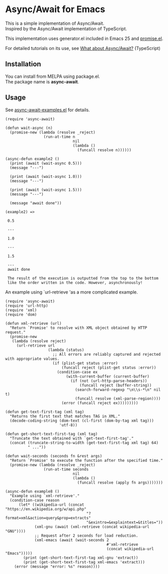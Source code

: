 Async/Await for Emacs
=====================

This is a simple implementation of Async/Await.  
Inspired by the Async/Await implementation of TypeScript.

This implementation uses generator.el included in Emacs 25 and [promise.el](https://github.com/chuntaro/emacs-promise).

For detailed tutorials on its use, see [What about Async/Await?](https://blogs.msdn.microsoft.com/typescript/2015/11/03/what-about-asyncawait/) (TypeScript)

Installation
------------

You can install from MELPA using package.el.  
The package name is **async-await**.

Usage
-----

See [async-await-examples.el](https://github.com/chuntaro/emacs-async-await/blob/master/examples/async-await-examples.el) for details.


```emacs-lisp
(require 'async-await)

(defun wait-async (n)
  (promise-new (lambda (resolve _reject)
                 (run-at-time n
                              nil
                              (lambda ()
                                (funcall resolve n))))))

(async-defun example2 ()
  (print (await (wait-async 0.5)))
  (message "---")

  (print (await (wait-async 1.0)))
  (message "---")

  (print (await (wait-async 1.5)))
  (message "---")

  (message "await done"))

(example2) =>

 0.5

 ---

 1.0

 ---

 1.5

 ---
 await done

 The result of the execution is outputted from the top to the bottom
 like the order written in the code. However, asynchronously!
```

An example using `url-retrieve 'as a more complicated example.

```emacs-lisp
(require 'async-await)
(require 'url-http)
(require 'xml)
(require 'dom)

(defun xml-retrieve (url)
  "Return `Promise' to resolve with XML object obtained by HTTP request."
  (promise-new
   (lambda (resolve reject)
     (url-retrieve url
                   (lambda (status)
                     ;; All errors are reliably captured and rejected with appropriate values.
                     (if (plist-get status :error)
                         (funcall reject (plist-get status :error))
                       (condition-case ex
                           (with-current-buffer (current-buffer)
                             (if (not (url-http-parse-headers))
                                 (funcall reject (buffer-string))
                               (search-forward-regexp "\n\\s-*\n" nil t)
                               (funcall resolve (xml-parse-region))))
                         (error (funcall reject ex)))))))))

(defun get-text-first-tag (xml tag)
  "Returns the first text that matches TAG in XML."
  (decode-coding-string (dom-text (cl-first (dom-by-tag xml tag)))
                        'utf-8))

(defun get-short-text-first-tag (xml tag)
  "Truncate the text obtained with `get-text-first-tag'."
  (concat (truncate-string-to-width (get-text-first-tag xml tag) 64)
          " ..."))

(defun wait-seconds (seconds fn &rest args)
  "Return `Promise' to execute the function after the specified time."
  (promise-new (lambda (resolve _reject)
                 (run-at-time seconds
                              nil
                              (lambda ()
                                (funcall resolve (apply fn args)))))))

(async-defun example8 ()
  "Example using `xml-retrieve'."
  (condition-case reason
      (let* ((wikipedia-url (concat "https://en.wikipedia.org/w/api.php"
                                    "?format=xml&action=query&prop=extracts"
                                    "&exintro=&explaintext=&titles="))
             (xml-gnu (await (xml-retrieve (concat wikipedia-url "GNU"))))
             ;; Request after 2 seconds for load reduction.
             (xml-emacs (await (wait-seconds 2
                                             #'xml-retrieve
                                             (concat wikipedia-url "Emacs")))))
        (print (get-short-text-first-tag xml-gnu 'extract))
        (print (get-short-text-first-tag xml-emacs 'extract)))
    (error (message "error: %s" reason))))
```
